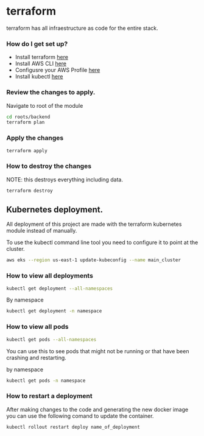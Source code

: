 # terraform #

terraform has all infraestructure as code for the entire stack.

### How do I get set up? ###

* Install terraform [here](https://learn.hashicorp.com/terraform/getting-started/install.html)
* Install AWS CLI [here](https://docs.aws.amazon.com/cli/latest/userguide/install-cliv1.html)
* Configusre your AWS Profile [here](https://docs.aws.amazon.com/cli/latest/userguide/cli-configure-files.html)
* Install kubectl [here](https://kubernetes.io/docs/tasks/tools/install-kubectl/)



### Review the changes to apply.

Navigate to root of the module 

```bash
cd roots/backend
terraform plan
```

### Apply the changes

```bash
terraform apply
```

### How to destroy the changes

NOTE: this destroys everything including data.

```bash
terraform destroy
```

## Kubernetes deployment.

All deployment of this project are made with the terraform kubernetes module instead of manually.

To use the kubectl command line tool you need to configure it to point at the cluster.

```bash
aws eks --region us-east-1 update-kubeconfig --name main_cluster
```

### How to view all deployments

```bash
kubectl get deployment --all-namespaces
```

By namespace

```bash
kubectl get deployment -n namespace
```

### How to view all pods

```bash
kubectl get pods --all-namespaces
```

You can use this to see pods that might not be running or that have been crashing and restarting.

by namespace

```bash
kubectl get pods -n namespace
```

### How to restart a deployment

After making changes to the code and generating the new docker image you can use the following comand to update the container.

```bash
kubectl rollout restart deploy name_of_deployment
```

